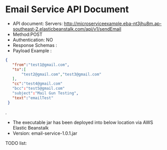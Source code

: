 # Email Service API Document

* API document:
Servers: http://microserviceexample.eba-nt3jhu8m.ap-southeast-2.elasticbeanstalk.com/api/v1/sendEmail
* Method:POST
* Authentication: NO
* Response Schemas : 
* Payload Example : 
 ```json
{
    "from":"test1@gmail.com",
    "to":[
        "test2@gmail.com","test3@gmail.com"
    ], 
    "cc":"test4@gmail.com"
    "bcc":"test5@gmail.com"
    "subject":"Mail Gun Testing",
    "text":"emailTest"
  }
```
  . 
* The executable jar has been deployed into below location via AWS Elastic Beanstalk
* Version:
  email-service-1.0.1.jar

TODO list:
